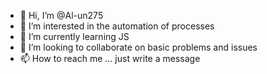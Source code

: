 - 👋 Hi, I’m @Al-un275
- 👀 I’m interested in the automation of processes
- 🌱 I’m currently learning JS
- 💞️ I’m looking to collaborate on basic problems and issues
- 📫 How to reach me ... just write a message

<!---
Al-un275/Al-un275 is a ✨ special ✨ repository because its `README.md` (this file) appears on your GitHub profile.
You can click the Preview link to take a look at your changes.
--->
